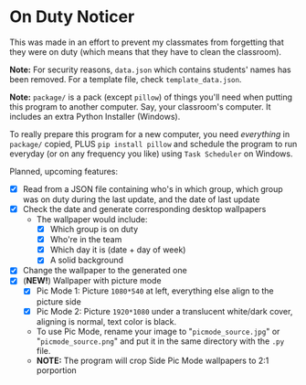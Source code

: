 # On Duty Noticer
This was made in an effort to prevent my classmates from forgetting that they were
on duty (which means that they have to clean the classroom).

**Note:** For security reasons, `data.json` which contains students' names has been removed.
For a template file, check `template_data.json`.

**Note:** `package/` is a pack (except `pillow`) of things you'll need when putting this program to another computer.
Say, your classroom's computer. It includes an extra Python Installer (Windows).

To really prepare this program for a new computer, you need *everything* in `package/` copied, PLUS `pip install pillow` and schedule the program
to run everyday (or on any frequency you like) using `Task Scheduler` on Windows.

Planned, upcoming features:
- [x] Read from a JSON file containing who's in which group, which group was on duty during the last update,
and the date of last update
- [x] Check the date and generate corresponding desktop wallpapers
  * The wallpaper would include:
    - [x] Which group is on duty
    - [x] Who're in the team
    - [x] Which day it is (date + day of week)
    - [x] A solid background
- [x] Change the wallpaper to the generated one
- [x] (**NEW!**) Wallpaper with picture mode
    - [x] Pic Mode 1: Picture `1080*540` at left, everything else align to the picture side
    - [x] Pic Mode 2: Picture `1920*1080` under a translucent white/dark cover, aligning is normal, text color is black.
    * To use Pic Mode, rename your image to "`picmode_source.jpg`" or "`picmode_source.png`" and put it in the same
    directory with the `.py` file.
    * **NOTE:** The program will crop Side Pic Mode wallpapers to 2:1 porportion